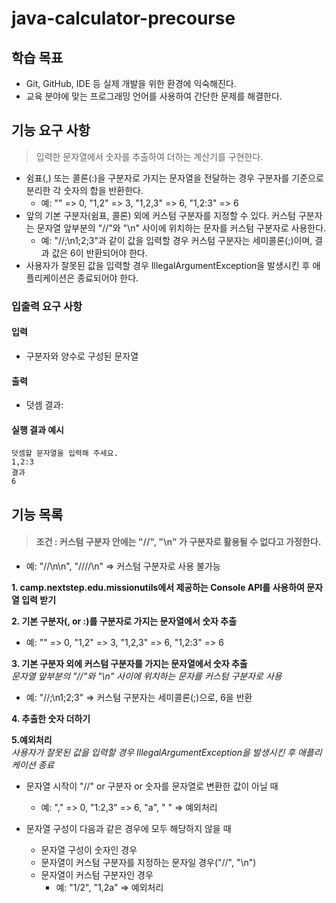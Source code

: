 # java-calculator-precourse

## 학습 목표
* Git, GitHub, IDE 등 실제 개발을 위한 환경에 익숙해진다.
* 교육 분야에 맞는 프로그래밍 언어를 사용하여 간단한 문제를 해결한다.




## 기능 요구 사항
> 입력한 문자열에서 숫자를 추출하여 더하는 계산기를 구현한다.

- 쉼표(,) 또는 콜론(:)을 구분자로 가지는 문자열을 전달하는 경우 구분자를 기준으로 분리한 각 숫자의 합을 반환한다.
  - 예: "" => 0, "1,2" => 3, "1,2,3" => 6, "1,2:3" => 6
- 앞의 기본 구분자(쉼표, 콜론) 외에 커스텀 구분자를 지정할 수 있다. 커스텀 구분자는 문자열 앞부분의 "//"와 "\n" 사이에 위치하는 문자를 커스텀 구분자로 사용한다.
  - 예: "//;\n1;2;3"과 같이 값을 입력할 경우 커스텀 구분자는 세미콜론(;)이며, 결과 값은 6이 반환되어야 한다.
- 사용자가 잘못된 값을 입력할 경우 IllegalArgumentException을 발생시킨 후 애플리케이션은 종료되어야 한다.


### 입출력 요구 사항
#### 입력
- 구분자와 양수로 구성된 문자열
#### 출력
- 덧셈 결과:


#### 실행 결과 예시
```
덧셈할 문자열을 입력해 주세요.  
1,2:3  
결과  
6
```


## 기능 목록
> #### 조건 : 커스텀 구분자 안에는 "//", "\n" 가 구분자로 활용될 수 없다고 가정한다.
 - 예: "//\n\n", "////\n" => 커스텀 구분자로 사용 불가능  


**1. camp.nextstep.edu.missionutils에서 제공하는 Console API를 사용하여 문자열 입력 받기**  


**2. 기본 구분자(, or :)를 구분자로 가지는 문자열에서 숫자 추출**  
 - 예: "" => 0, "1,2" => 3, "1,2,3" => 6, "1,2:3" => 6  


**3. 기본 구분자 외에 커스텀 구분자를 가지는 문자열에서 숫자 추출**  
*문자열 앞부분의 "//"와 "\n" 사이에 위치하는 문자를 커스텀 구분자로 사용*  
 - 예: "//;\n1;2;3" => 커스텀 구분자는 세미콜론(;)으로, 6을 반환  


**4. 추출한 숫자 더하기**  


**5.예외처리**  
*사용자가 잘못된 값을 입력할 경우 IllegalArgumentException을 발생시킨 후 애플리케이션 종료*  
 - 문자열 시작이 "//" or 구분자 or 숫자를 문자열로 변환한 값이 아닐 때  
    - 예: "," => 0, "1:2,3" => 6, "a", " " => 예외처리  
  
 
 - 문자열 구성이 다음과 같은 경우에 모두 해당하지 않을 때
    - 문자열 구성이 숫자인 경우  
    - 문자열이 커스텀 구분자를 지정하는 문자일 경우("//", "\n")
    - 문자열이 커스텀 구분자인 경우
        - 예:  "1/2", "1,2a" => 예외처리 

